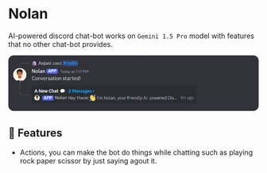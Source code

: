 # Nolan
AI-powered discord chat-bot works on `Gemini 1.5 Pro` model with features that no other chat-bot provides.

![/hello command preview](images/hello.png)

## 🌴 Features
- Actions, you can make the bot do things while chatting such as playing rock paper scissor by just saying agout it.
